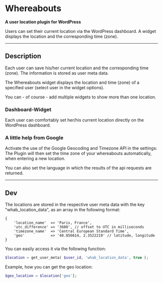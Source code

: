 # Whereabouts

**A user location plugin for WordPress**

Users can set their current location via the WordPress dashboard. A widget displays the location and the corresponding time (zone).

* * *

## Description

Each user can save his/her current location and the corresponding time (zone). The information is stored as user meta data.

The Whereabouts widget displays the location and time (zone) of a specified user (select user in the widget options).

You can - of course - add multiple widgets to show more than one location.

### Dashboard-Widget
Each user can comfortably set her/his current location directly on the WordPress dashboard.

### A little help from Google
Activate the use of the Google Geocoding and Timezone API in the settings: The Plugin will then set the time zone of your whereabouts automatically, when entering a new location.

You can also set the language in which the results of the api requests are returned.

* * *

## Dev

The locations are stored in the respective user meta data with the key "whab_location_data", as an array in the following format:

```
{
    'location_name'  => 'Paris, France',
    'utc_difference' => '3600', // offset to UTC in milliseconds
    'timezone_name'  => 'Central European Standard Time',
    'geo'            => '48.856614, 2.3522219' // latitude, longitude
}
``` 
   
You can easily access it via the following function:

```php
$location = get_user_meta( $user_id, 'whab_location_data', true );
```

Example, how you can get the geo location:

```php
$geo_location = $location['geo'];
```
